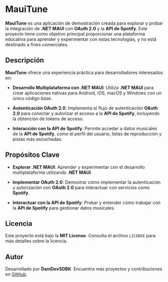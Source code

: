 # MauiTune

**MauiTune** es una aplicación de demostración creada para explorar y probar la integración de **.NET MAUI** con **OAuth 2.0** y la **API de Spotify**. Este proyecto tiene como objetivo principal proporcionar una plataforma educativa para aprender y experimentar con estas tecnologías, y no está destinado a fines comerciales.

## Descripción

**MauiTune** ofrece una experiencia práctica para desarrolladores interesados en:

- **Desarrollo Multiplataforma con .NET MAUI**: Utiliza **.NET MAUI** para crear aplicaciones nativas para Android, iOS, macOS y Windows con un único código base.
  
- **Autenticación OAuth 2.0**: Implementa el flujo de autenticación **OAuth 2.0** para conectar y autorizar el acceso a la **API de Spotify**, incluyendo la obtención de tokens de acceso.

- **Interacción con la API de Spotify**: Permite acceder a datos musicales de la **API de Spotify**, como el perfil del usuario, listas de reproducción y pistas más escuchadas.

## Propósitos Clave

- **Explorar .NET MAUI**: Aprender y experimentar con el desarrollo multiplataforma utilizando **.NET MAUI**.
  
- **Implementar OAuth 2.0**: Demostrar cómo implementar la autenticación y autorización con **OAuth 2.0** para interactuar con servicios como **Spotify**.

- **Interactuar con la API de Spotify**: Probar y entender cómo trabajar con la **API de Spotify** para gestionar datos musicales.

## Licencia

Este proyecto está bajo la **MIT License**. Consulta el archivo `LICENSE` para más detalles sobre la licencia.

## Autor

Desarrollado por **DaniDevSDBK**. Encuentra más proyectos y contribuciones en [GitHub](https://github.com/DaniDevSDBK).


